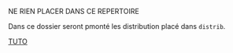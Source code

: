 NE RIEN PLACER DANS CE REPERTOIRE

Dans ce dossier seront pmonté les distribution placé dans `distrib`.

[TUTO](https://github.com/S3LLL/IPEXpress/wiki/Ajouter-une-distribution)
